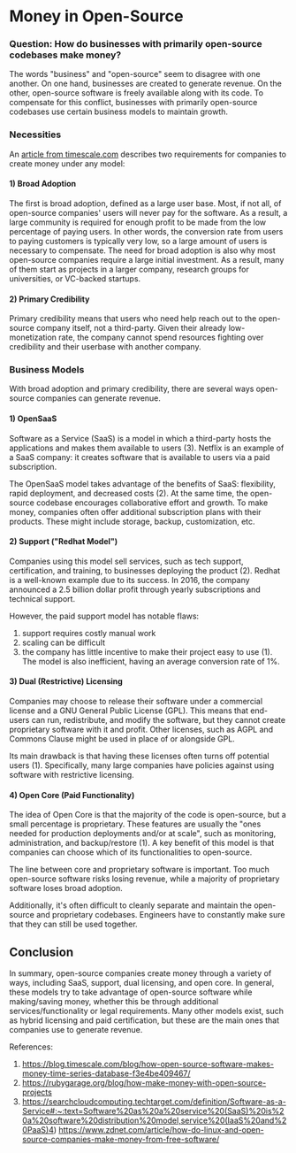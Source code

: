 # Money in Open-Source
### Question: How do businesses with primarily open-source codebases make money?

The words "business" and "open-source" seem to disagree with one another. On one hand, businesses are created to generate revenue. On the other, open-source software is freely available along with its code. To compensate for this conflict, businesses with primarily open-source codebases use certain business models to maintain growth.

### Necessities
An [article from timescale.com](https://blog.timescale.com/blog/how-open-source-software-makes-money-time-series-database-f3e4be409467/) describes two requirements for companies to create money under any model:

#### 1) Broad Adoption
The first is broad adoption, defined as a large user base. Most, if not all, of open-source companies' users will never pay for the software. As a result, a large community is required for enough profit to be made from the low percentage of paying users. In other words, the conversion rate from users to paying customers is typically very low, so a large amount of users is necessary to compensate.
The need for broad adoption is also why most open-source companies require a large initial investment. As a result, many of them start as projects in a larger company, research groups for universities, or VC-backed startups.

#### 2) Primary Credibility
Primary credibility means that users who need help reach out to the open-source company itself, not a third-party. Given their already low-monetization rate, the company cannot spend resources fighting over credibility and their userbase with another company.

### Business Models
With broad adoption and primary credibility, there are several ways open-source companies can generate revenue.

#### 1) OpenSaaS
Software as a Service (SaaS) is a model in which a third-party hosts the applications and makes them available to users (3). Netflix is an example of a SaaS company: it creates software that is available to users via a paid subscription.

The OpenSaaS model takes advantage of the benefits of SaaS: flexibility, rapid deployment, and decreased costs (2). At the same time, the open-source codebase encourages collaborative effort and growth. To make money, companies often offer additional subscription plans with their products. These might include storage, backup, customization, etc.

#### 2) Support ("Redhat Model")
Companies using this model sell services, such as tech support, certification, and training, to businesses deploying the product (2). Redhat is a well-known example due to its success. In 2016, the company announced a 2.5 billion dollar profit through yearly subscriptions and technical support.

However, the paid support model has notable flaws:
1) support requires costly manual work
2) scaling can be difficult
3) the company has little incentive to make their project easy to use (1).
The model is also inefficient, having an average conversion rate of 1%.

#### 3) Dual (Restrictive) Licensing
Companies may choose to release their software under a commercial license and a GNU General Public License (GPL). This means that end-users can run, redistribute, and modify the software, but they cannot create proprietary software with it and profit. Other licenses, such as AGPL and Commons Clause might be used in place of or alongside GPL.

Its main drawback is that having these licenses often turns off potential users (1). Specifically, many large companies have policies against using software with restrictive licensing.

#### 4) Open Core (Paid Functionality)

The idea of Open Core is that the majority of the code is open-source, but a small percentage is proprietary. These features are usually the "ones needed for production deployments and/or at scale", such as monitoring, administration, and backup/restore (1). A key benefit of this model is that companies can choose which of its functionalities to open-source.

The line between core and proprietary software is important. Too much open-source software risks losing revenue, while a majority of proprietary software loses broad adoption.

Additionally, it's often difficult to cleanly separate and maintain the open-source and proprietary codebases. Engineers have to constantly make sure that they can still be used together.

## Conclusion
In summary, open-source companies create money through a variety of ways, including SaaS, support, dual licensing, and open core. In general, these models try to take advantage of open-source software while making/saving money, whether this be through additional services/functionality or legal requirements. Many other models exist, such as hybrid licensing and paid certification, but these are the main ones that companies use to generate revenue.

References:
1. https://blog.timescale.com/blog/how-open-source-software-makes-money-time-series-database-f3e4be409467/
2. https://rubygarage.org/blog/how-make-money-with-open-source-projects
3. https://searchcloudcomputing.techtarget.com/definition/Software-as-a-Service#:~:text=Software%20as%20a%20service%20(SaaS)%20is%20a%20software%20distribution%20model,service%20(IaaS%20and%20PaaS)4) https://www.zdnet.com/article/how-do-linux-and-open-source-companies-make-money-from-free-software/
